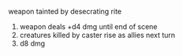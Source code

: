 weapon tainted by desecrating rite
1. weapon deals +d4 dmg until end of scene
2. creatures killed by caster rise as allies next turn
3. d8 dmg